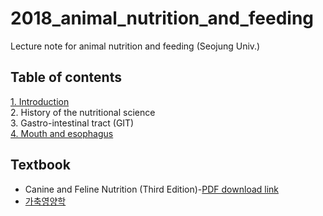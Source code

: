 # 2018_animal_nutrition_and_feeding
Lecture note for animal nutrition and feeding (Seojung Univ.)

## Table of contents
[1. Introduction](https://youngjunna.github.io/2018/02/02/CANF-Introduction/)  
2. History of the nutritional science  
3. Gastro-intestinal tract (GIT)  
[4. Mouth and esophagus](https://youngjunna.github.io/2018/02/05/CANF-Mouth)

## Textbook
- Canine and Feline Nutrition (Third Edition)-[PDF download link](http://library.aceondo.net/ebooks/Home_Economics/Canine_and_Feline_Nutrition.pdf)
- [가축영양학](http://press.knou.ac.kr/goods/textBookView.do?condCmdtCode=9788920909443&condLscValue=001&condYr=&condSmst=)
